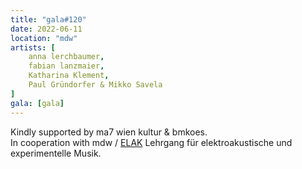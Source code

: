 ```yaml
---
title: "gala#120"
date: 2022-06-11
location: "mdw"
artists: [
    anna lerchbaumer,
    fabian lanzmaier,
    Katharina Klement,
    Paul Gründorfer & Mikko Savela
]
gala: [gala]
---
```

Kindly supported by ma7 wien kultur & bmkoes.  
In cooperation with mdw / [ELAK](https://elakwien.at) Lehrgang für elektroakustische und experimentelle Musik.

